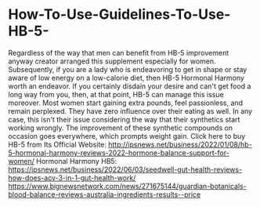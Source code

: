 # How-To-Use-Guidelines-To-Use-HB-5-
Regardless of the way that men can benefit from HB-5 improvement anyway creator arranged this supplement especially for women. Subsequently, if you are a lady who is endeavoring to get in shape or stay aware of low energy on a low-calorie diet, then HB-5 Hormonal Harmony worth an endeavor. If you certainly disdain your desire and can't get food a long way from you, then, at that point, HB-5 can manage this issue moreover. Most women start gaining extra pounds, feel passionless, and remain perplexed. They have zero influence over their eating as well. In any case, this isn't their issue considering the way that their synthetics start working wrongly. The improvement of these synthetic compounds on occasion goes everywhere, which prompts weight gain. Click here to buy HB-5 from Its Official Website: http://ipsnews.net/business/2022/01/08/hb-5-hormonal-harmony-reviews-2022-hormone-balance-support-for-women/  Hormonal Harmony HB5: https://ipsnews.net/business/2022/06/03/seedwell-gut-health-reviews-how-does-acv-3-in-1-gut-health-work/  https://www.bignewsnetwork.com/news/271675144/guardian-botanicals-blood-balance-reviews-australia-ingredients-results--price
